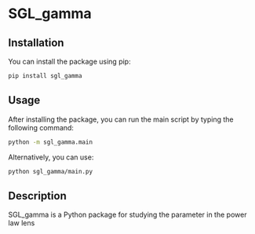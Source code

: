 # SGL_gamma

## Installation

You can install the package using pip:

```bash
pip install sgl_gamma
```
## Usage

After installing the package, you can run the main script by typing the following command:

```bash
python -m sgl_gamma.main
```

Alternatively, you can use:

```bash
python sgl_gamma/main.py
```
## Description

SGL_gamma is a Python package for studying the parameter in the power law lens

